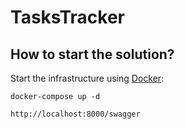 # TasksTracker

**How to start the solution?**
----------------

Start the infrastructure using [Docker](https://docs.docker.com/get-docker/):

```
docker-compose up -d

http://localhost:8000/swagger
```

